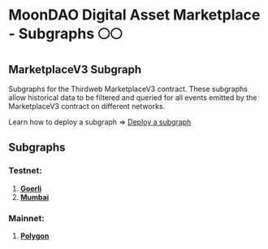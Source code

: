 # MoonDAO Digital Asset Marketplace - Subgraphs 🌕🌕

## MarketplaceV3 Subgraph

Subgraphs for the Thirdweb MarketplaceV3 contract.
These subgraphs allow historical data to be filtered and queried for all events emitted by the MarketplaceV3 contract on different networks.

Learn how to deploy a subgraph => [Deploy a subgraph](https://thegraph.com/docs/en/deploying/deploying-a-subgraph-to-studio/)

## Subgraphs

### Testnet:
1. [**Goerli**](/goerli-subgraph)
2. [**Mumbai**](/mumbai-subgraph)

### Mainnet:
1. [**Polygon**](/polygon-subgraph)